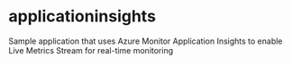 # applicationinsights
Sample application that uses Azure Monitor Application Insights to enable Live Metrics Stream for real-time monitoring
